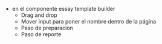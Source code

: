 - en el componente essay template builder 
  - Drag and drop 
  - Mover input para poner el nombre dentro de la página
  - Paso de preparacion
  - Paso de reporte